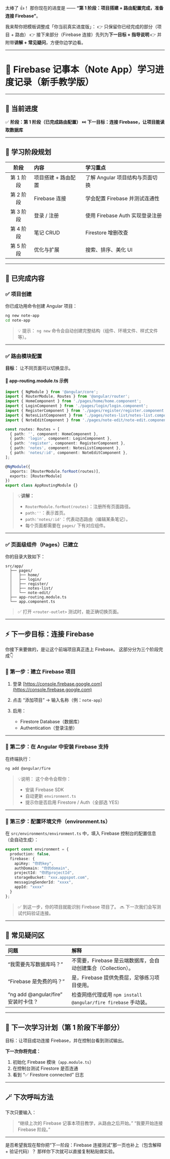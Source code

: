 太棒了 👍！
那你现在的进度是 —— **“第 1 阶段：项目搭建 + 路由配置完成，准备连接 Firebase”**。

我来帮你把模板调整成「你当前真实进度版」：
👉 只保留你已经完成的部分（项目 + 路由）
👉 接下来部分（Firebase 连接）先列为**下一目标 + 指导说明**
👉 并附带**讲解 + 常见疑问**，方便你边学边看。

---

# 📘 Firebase 记事本（Note App）学习进度记录（新手教学版）

---

## 🎯 当前进度

✅ **阶段：第 1 阶段（已完成路由配置）**
⏭️ **下一目标：连接 Firebase，让项目能读取数据库**

---

## 🧭 学习阶段规划

|   阶段   | 内容          | 学习重点                    |
| :----: | :---------- | :---------------------- |
| 第 1 阶段 | 项目搭建 + 路由配置 | 了解 Angular 项目结构与页面切换    |
| 第 2 阶段 | Firebase 连接 | 学会配置 Firebase 并测试连通性    |
| 第 3 阶段 | 登录 / 注册     | 使用 Firebase Auth 实现登录注册 |
| 第 4 阶段 | 笔记 CRUD     | Firestore 增删改查          |
| 第 5 阶段 | 优化与扩展       | 搜索、排序、美化 UI             |

---

## 🧩 已完成内容

### ✅ 项目创建

你已成功用命令创建 Angular 项目：

```bash
ng new note-app
cd note-app
```

> 💡 提示：
> `ng new` 命令会自动创建完整结构（组件、环境文件、样式文件等）。

---

### ✅ 路由模块配置

**目标：** 让不同页面可以切换显示。

#### 📄 app-routing.module.ts 示例

```typescript
import { NgModule } from '@angular/core';
import { RouterModule, Routes } from '@angular/router';
import { HomeComponent } from './pages/home/home.component';
import { LoginComponent } from './pages/login/login.component';
import { RegisterComponent } from './pages/register/register.component';
import { NotesListComponent } from './pages/notes-list/notes-list.component';
import { NoteEditComponent } from './pages/note-edit/note-edit.component';

const routes: Routes = [
  { path: '', component: HomeComponent },
  { path: 'login', component: LoginComponent },
  { path: 'register', component: RegisterComponent },
  { path: 'notes', component: NotesListComponent },
  { path: 'notes/:id', component: NoteEditComponent },
];

@NgModule({
  imports: [RouterModule.forRoot(routes)],
  exports: [RouterModule]
})
export class AppRoutingModule {}
```

> 💡**讲解：**
>
> * `RouterModule.forRoot(routes)`：注册所有页面路径。
> * `path:''`：表示首页。
> * `path:'notes/:id'`：代表动态路由（编辑某条笔记）。
> * 每个页面都需要在 `pages/` 下有对应组件。

---

### ✅ 页面级组件（Pages）已建立

你的目录大致如下：

```
src/app/
  ├── pages/
  │   ├── home/
  │   ├── login/
  │   ├── register/
  │   ├── notes-list/
  │   └── note-edit/
  ├── app-routing.module.ts
  └── app.component.ts
```

> ✅ 打开 `<router-outlet>` 测试时，能正确切换页面。

---

## ⚡ 下一步目标：连接 Firebase

你接下来要做的，是让这个前端项目真正连上 Firebase。
这部分分为三个阶段完成👇

### 🔹 第一步：建立 Firebase 项目

1. 登录 [https://console.firebase.google.com](https://console.firebase.google.com)
2. 点击 “添加项目” → 输入名称（例：`note-app`）
3. 启用：

   * Firestore Database（数据库）
   * Authentication（登录注册）

---

### 🔹 第二步：在 Angular 中安装 Firebase 支持

在终端执行：

```bash
ng add @angular/fire
```

> 💡说明：
> 这个命令会帮你：
>
> * 安装 Firebase SDK
> * 自动更新 `environment.ts`
> * 提示你是否启用 Firestore / Auth（全部选 YES）

---

### 🔹 第三步：配置环境文件（environment.ts）

在 `src/environments/environment.ts` 中，填入 Firebase 控制台的配置信息（会自动生成）：

```typescript
export const environment = {
  production: false,
  firebase: {
    apiKey: "你的key",
    authDomain: "你的domain",
    projectId: "你的projectId",
    storageBucket: "xxx.appspot.com",
    messagingSenderId: "xxxx",
    appId: "xxxx"
  }
};
```

> ✅ 到这一步，你的项目就能识别 Firebase 项目了。
> 🔜 下一次我们会写测试代码验证连接。

---

## 🧰 常见疑问区

| 问题                            | 解释                                                 |
| :---------------------------- | :------------------------------------------------- |
| “我需要先写数据库吗？”                  | 不需要，Firebase 是云端数据库，会自动创建集合（Collection）。           |
| “Firebase 是免费的吗？”             | 是，Firebase 提供免费层，足够练习项目使用。                         |
| “ng add @angular/fire” 安装时卡住？ | 检查网络代理或用 `npm install @angular/fire firebase` 手动装。 |

---

## 🧭 下一次学习计划（第 1 阶段下半部分）

目标：让项目成功连接 Firebase，并在控制台看到测试输出。

**下一次你将完成：**

1. 初始化 Firebase 模块（`app.module.ts`）
2. 在控制台测试 Firestore 是否连通
3. 看到 “✅ Firestore connected” 日志

---

## 🪄 下次呼叫方法

下次只要输入：

> “继续上次的 Firebase 记事本项目教学，从路由之后开始。”
> “我要开始连接 Firebase 阶段。”

---

是否希望我现在帮你把“下一阶段：Firebase 连接测试”那一页也补上（包含解释 + 验证代码）？
那样你下次就可以直接复制粘贴做实验。
